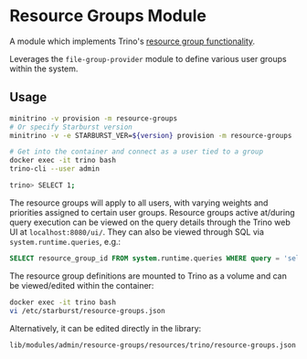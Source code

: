 # Resource Groups Module

A module which implements Trino's [resource group
functionality](https://docs.starburst.io/latest/admin/resource-groups.html).

Leverages the `file-group-provider` module to define various user groups within
the system.

## Usage

```sh
minitrino -v provision -m resource-groups
# Or specify Starburst version
minitrino -v -e STARBURST_VER=${version} provision -m resource-groups

# Get into the container and connect as a user tied to a group
docker exec -it trino bash 
trino-cli --user admin

trino> SELECT 1;
```

The resource groups will apply to all users, with varying weights and priorities
assigned to certain user groups. Resource groups active at/during query
execution can be viewed on the query details through the Trino web UI at
`localhost:8080/ui/`. They can also be viewed through SQL via
`system.runtime.queries`, e.g.:

```sql
SELECT resource_group_id FROM system.runtime.queries WHERE query = 'select 1' AND user = 'admin';
```

The resource group definitions are mounted to Trino as a volume and can be
viewed/edited within the container:

```sh
docker exec -it trino bash 
vi /etc/starburst/resource-groups.json
```

Alternatively, it can be edited directly in the library:

```sh
lib/modules/admin/resource-groups/resources/trino/resource-groups.json
```
